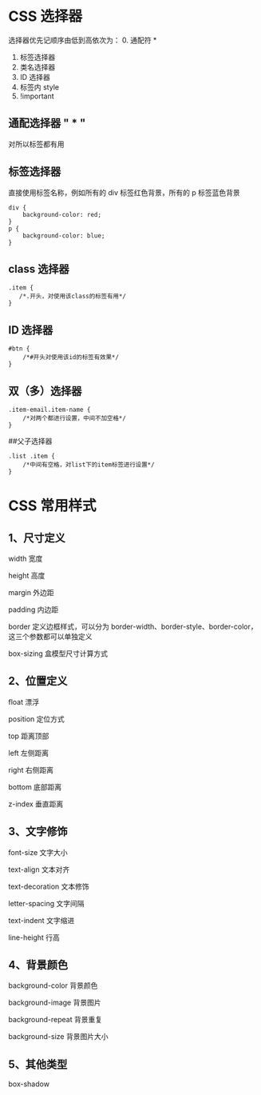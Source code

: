 # CSS 选择器

选择器优先记顺序由低到高依次为：
0. 通配符 *
1. 标签选择器
2. 类名选择器
3. ID 选择器
4. 标签内 style
5. !important

## 通配选择器 " * "

对所以标签都有用

## 标签选择器

直接使用标签名称，例如所有的 div 标签红色背景，所有的 p 标签蓝色背景

```
div {
    background-color: red;
}
p {
    background-color: blue;
}
```

## class 选择器

```
.item {
   /*.开头，对使用该class的标签有用*/
}
```

## ID 选择器

```
#btn {
    /*#开头对使用该id的标签有效果*/
}
```

## 双（多）选择器

```
.item-email.item-name {
    /*对两个都进行设置，中间不加空格*/
}
```

##父子选择器

```
.list .item {
    /*中间有空格，对list下的item标签进行设置*/
}
```

# CSS 常用样式

## 1、尺寸定义

width 宽度

height 高度

margin 外边距

padding 内边距

border 定义边框样式，可以分为 border-width、border-style、border-color，这三个参数都可以单独定义

box-sizing 盒模型尺寸计算方式

## 2、位置定义

float 漂浮

position 定位方式

top 距离顶部

left 左侧距离

right 右侧距离

bottom 底部距离

z-index 垂直距离

## 3、文字修饰

font-size 文字大小

text-align 文本对齐

text-decoration 文本修饰

letter-spacing 文字间隔

text-indent 文字缩进

line-height 行高

## 4、背景颜色

background-color 背景颜色

background-image 背景图片

background-repeat 背景重复

background-size 背景图片大小

## 5、其他类型

box-shadow
